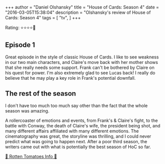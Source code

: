 +++
author = "Daniel Olshansky"
title = "House of Cards: Season 4"
date = "2016-03-05T15:38:04"
description = "Olshansky's review of House of Cards: Season 4"
tags = [
    "tv",
]
+++

Rating: ⭐⭐⭐⭐🌟

Episode 1
------------
Great episode in the style of classic House of Cards. I like to see weakness in our two main characters, and Claire's move back with her mother shows that she really needs some support. Frank can't be bothered by Claire on his quest for power. I'm also extremely glad to see Lucas back! I really do believe that he may play a key role in Frank's potential downfall.

The rest of the season
-----------------------------
I don't have too much too much say other than the fact that the whole season was amazing.

A rollercoaster of emotions and events, from Frank's & Claire's fight, to the battle with Conway, the death of Claire's wife, the president being shot, and many different affairs affiliated with many different emotions. The cinematography was great, the storyline was thrilling, and I could never predict what was going to happen next. After a poor third season, the writers came out with what is potentially the best season of HoC so far.

[🍅 Rotten Tomatoes Info 🍅](https://www.rottentomatoes.com//tv/house-of-cards/s04)